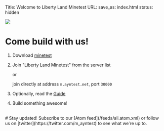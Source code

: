 Title: Welcome to Liberty Land Minetest
URL:
save_as: index.html
status: hidden

[
<img src="http://graphite-web.ayntest.net/render?from=-24h&until=now&target=legendValue(alias(color(applications.m-ayntest-net.players_online,'000000'),'players online last 24 hours'),'last')&format=png&width=500&height=200&bgcolor=FFFFFF&fgcolor=000000&lineWidth=1&yMin=0&yUnitSystem=si&lineMode=connected" ></img>
</br>
](http://grafana.ayntest.net)

# Come build with us!

1. Download [minetest](http://minetest.net/download)
2. Join "Liberty Land Minetest" from the server list

    or

    join directly at address `m.ayntest.net`, port `30000`

3. Optionally, read the [Guide]({filename}./guide.md)
4. Build something awesome!


<br/>
# Stay updated!
Subscribe to our [Atom feed](/feeds/all.atom.xml) or follow us on [twitter](https://twitter.com/m_ayntest) to see what we're up to.
